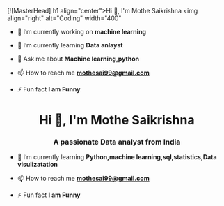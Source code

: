 [![MasterHead]
h1 align="center">Hi 👋, I'm Mothe Saikrishna</h1>
<img align="right" alt="Coding" width="400" 



- 🔭 I’m currently working on **machine learning**

- 🌱 I’m currently learning **Data anlayst**

- 💬 Ask me about **Machine learning,python**

- 📫 How to reach me **mothesai99@gmail.com**

- ⚡ Fun fact **I am Funny**
<h1 align="center">Hi 👋, I'm Mothe Saikrishna</h1>
<h3 align="center">A passionate Data analyst from India</h3>


- 🌱 I’m currently learning **Python,machine learning,sql,statistics,Data visulizatation**

- 📫 How to reach me **mothesai99@gmail.com**

- ⚡ Fun fact **I am Funny**

